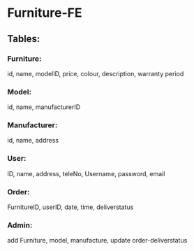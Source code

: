 
# Furniture-FE

## Tables:

### Furniture: 
id, name, modelID, price, colour, description, warranty period

### Model: 
id, name, manufacturerID


### Manufacturer:
id, name, address

### User: 
ID, name, address, teleNo, Username, password, email

### Order: 
FurnitureID, userID, date, time, deliverstatus


### Admin:
 add Furniture, model, manufacture, update order-deliverstatus
   
